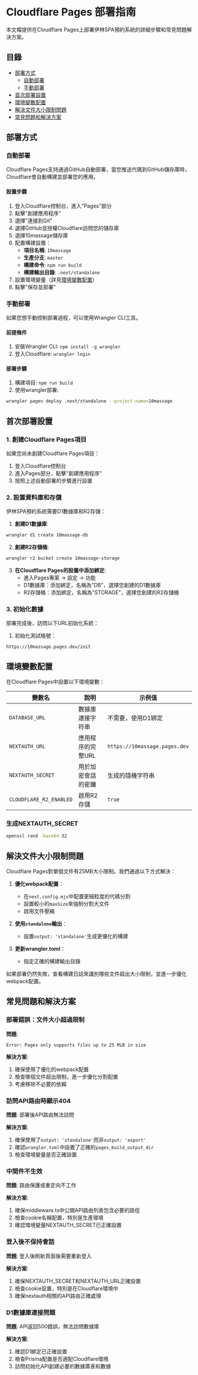 # Cloudflare Pages 部署指南

本文檔提供在Cloudflare Pages上部署伊林SPA預約系統的詳細步驟和常見問題解決方案。

## 目錄

- [部署方式](#部署方式)
  - [自動部署](#自動部署)
  - [手動部署](#手動部署)
- [首次部署設置](#首次部署設置)
- [環境變數配置](#環境變數配置)
- [解決文件大小限制問題](#解決文件大小限制問題)
- [常見問題和解決方案](#常見問題和解決方案)

## 部署方式

### 自動部署

Cloudflare Pages支持通過GitHub自動部署，當您推送代碼到GitHub儲存庫時，Cloudflare會自動構建並部署您的應用。

#### 設置步驟

1. 登入Cloudflare控制台，進入"Pages"部分
2. 點擊"創建應用程序"
3. 選擇"連接到Git"
4. 選擇GitHub並授權Cloudflare訪問您的儲存庫
5. 選擇10massage儲存庫
6. 配置構建設置：
   - **項目名稱**: `10massage`
   - **生產分支**: `master`
   - **構建命令**: `npm run build`
   - **構建輸出目錄**: `.next/standalone`
7. 設置環境變量（詳見[環境變數配置](#環境變數配置)）
8. 點擊"保存並部署"

### 手動部署

如果您想手動控制部署過程，可以使用Wrangler CLI工具。

#### 前提條件

1. 安裝Wrangler CLI: `npm install -g wrangler`
2. 登入Cloudflare: `wrangler login`

#### 部署步驟

1. 構建項目: `npm run build`
2. 使用wrangler部署:
```bash
wrangler pages deploy .next/standalone --project-name=10massage
```

## 首次部署設置

### 1. 創建Cloudflare Pages項目

如果您尚未創建Cloudflare Pages項目：

1. 登入Cloudflare控制台
2. 進入Pages部分，點擊"創建應用程序"
3. 按照上述自動部署的步驟進行設置

### 2. 設置資料庫和存儲

伊林SPA預約系統需要D1數據庫和R2存儲：

1. **創建D1數據庫**:
```bash
wrangler d1 create 10massage-db
```

2. **創建R2存儲桶**:
```bash
wrangler r2 bucket create 10massage-storage
```

3. **在Cloudflare Pages的設置中添加綁定**:
   - 進入Pages專案 -> 設定 -> 功能
   - D1數據庫：添加綁定，名稱為"DB"，選擇您創建的D1數據庫
   - R2存儲桶：添加綁定，名稱為"STORAGE"，選擇您創建的R2存儲桶

### 3. 初始化數據

部署完成後，訪問以下URL初始化系統：

1. 初始化測試帳號：
```
https://10massage.pages.dev/init
```

## 環境變數配置

在Cloudflare Pages中設置以下環境變數：

| 變數名 | 說明 | 示例值 |
|-------|------|-------|
| `DATABASE_URL` | 數據庫連接字符串 | 不需要，使用D1綁定 |
| `NEXTAUTH_URL` | 應用程序的完整URL | `https://10massage.pages.dev` |
| `NEXTAUTH_SECRET` | 用於加密會話的密鑰 | 生成的隨機字符串 |
| `CLOUDFLARE_R2_ENABLED` | 啟用R2存儲 | `true` |

### 生成NEXTAUTH_SECRET

```bash
openssl rand -base64 32
```

## 解決文件大小限制問題

Cloudflare Pages對單個文件有25MB大小限制。我們通過以下方式解決：

1. **優化webpack配置**：
   - 在`next.config.mjs`中配置更細粒度的代碼分割
   - 設置較小的`maxSize`來強制分割大文件
   - 啟用文件壓縮

2. **使用`standalone`輸出**：
   - 設置`output: 'standalone'`生成更優化的構建

3. **更新wrangler.toml**：
   - 指定正確的構建輸出目錄

如果部署仍然失敗，查看構建日誌來識別哪些文件超出大小限制，並進一步優化webpack配置。

## 常見問題和解決方案

### 部署錯誤：文件大小超過限制

**問題**:
```
Error: Pages only supports files up to 25 MiB in size
```

**解決方案**:
1. 確保使用了優化的webpack配置
2. 檢查哪個文件超出限制，進一步優化分割配置
3. 考慮移除不必要的依賴

### 訪問API路由時顯示404

**問題**: 部署後API路由無法訪問

**解決方案**:
1. 確保使用了`output: 'standalone'`而非`output: 'export'`
2. 確認`wrangler.toml`中設置了正確的`pages_build_output_dir`
3. 檢查環境變量是否正確設置

### 中間件不生效

**問題**: 路由保護或重定向不工作

**解決方案**:
1. 確保middleware.ts中公開API路由列表包含必要的路徑
2. 檢查cookie名稱配置，特別是生產環境
3. 確認環境變量NEXTAUTH_SECRET已正確設置

### 登入後不保持會話

**問題**: 登入後刷新頁面後需要重新登入

**解決方案**:
1. 確保NEXTAUTH_SECRET和NEXTAUTH_URL正確設置
2. 檢查cookie設置，特別是在Cloudflare環境中
3. 確保nextauth相關的API路由正確處理

### D1數據庫連接問題

**問題**: API返回500錯誤，無法訪問數據庫

**解決方案**:
1. 確認D1綁定已正確設置
2. 檢查Prisma配置是否適配Cloudflare環境
3. 訪問初始化API創建必要的數據庫表和數據 